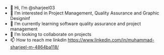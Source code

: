 - 👋 Hi, I’m @sharjeel03
- 👀 I’m interested in Project Management, Quality Assurance and Graphic Designinf
- 🌱 I’m currently learning software quality assurance and project management
- 💞️ I’m looking to collaborate on projects
- 📫 How to reach me linkdin https://www.linkedin.com/in/muhammad-sharjeel-m-4864ba118/

<!---
sharjeel03/sharjeel03 is a ✨ special ✨ repository because its `README.md` (this file) appears on your GitHub profile.
You can click the Preview link to take a look at your changes.
--->
